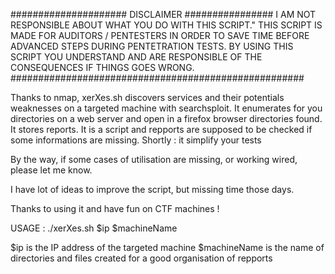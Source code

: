 ##################### DISCLAIMER ################
I AM NOT RESPONSIBLE ABOUT WHAT YOU DO WITH THIS SCRIPT."
THIS SCRIPT IS MADE FOR AUDITORS / PENTESTERS IN ORDER TO SAVE TIME BEFORE ADVANCED STEPS DURING PENTETRATION TESTS.
BY USING THIS SCRIPT YOU UNDERSTAND AND ARE RESPONSIBLE OF THE CONSEQUENCES IF THINGS GOES WRONG.
#####################################################

Thanks to nmap, xerXes.sh discovers services and their potentials weaknesses on a targeted machine with searchsploit. 
It enumerates for you directories on a web server and open in a firefox browser directories found.
It stores reports. It is a script and repports are supposed to be checked if some informations are missing.
Shortly : it simplify your tests

By the way, if some cases of utilisation are missing, or working wired, please let me know.

I have lot of ideas to improve the script, but missing time those days. 

Thanks to using it and have fun on CTF machines !

USAGE :
./xerXes.sh $ip $machineName

$ip is the IP address of the targeted machine
$machineName is the name of directories and files created for a good organisation of repports  
